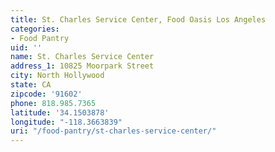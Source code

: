 ```yaml
---
title: St. Charles Service Center, Food Oasis Los Angeles
categories:
- Food Pantry
uid: ''
name: St. Charles Service Center
address_1: 10825 Moorpark Street
city: North Hollywood
state: CA
zipcode: '91602'
phone: 818.985.7365
latitude: '34.1503878'
longitude: "-118.3663839"
uri: "/food-pantry/st-charles-service-center/"
---
```



